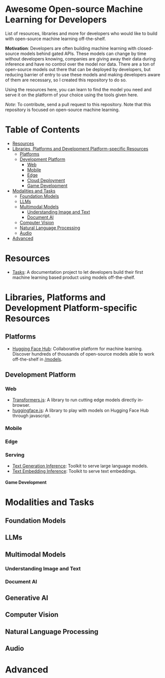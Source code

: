# Awesome Open-source Machine Learning for Developers
List of resources, libraries and more for developers who would like to build with open-source machine learning off-the-shelf.

**Motivation**: Developers are often building machine learning with closed-source models behind gated APIs. These models can change by time without developers knowing, companies are giving away their data during inference and have no control over the model nor data. There are a ton of open-source models out there that can be deployed by developers, but reducing barrier of entry to use these models and making developers aware of them are necessary, so I created this repository to do so. 

Using the resources here, you can learn to find the model you need and serve it on the platform of your choice using the tools given here. 

_Note_: To contribute, send a pull request to this repository. Note that this repository is focused on open-source machine learning.


# Table of Contents
<!-- MarkdownTOC depth=4 -->

- [Resources](#resources)
- [Libraries, Platforms and Development Platform-specific Resources](#libraries-and-platforms)
    - [Platforms](#platforms)
    - [Development Platform](#development-platform)
      - [Web](#web)
      - [Mobile](#mobile)
      - [Edge](#edge)
      - [Cloud Deployment](#cloud-deployment)
      - [Game Development](#game-development)
- [Modalities and Tasks](#modalities-and-tasks)
    - [Foundation Models](#foundation-models)
    - [LLMs](#LLMs)
    - [Multimodal Models](#multimodal-models)
      - [Understanding Image and Text](#understanding-image-and-text)
      - [Document AI](#document-ai)
    - [Computer Vision](#computer-vision)
    - [Natural Language Processing](#nlp)
    - [Audio](#audio)
- [Advanced](#advanced)

# Resources
- [Tasks](https://huggingface.co/tasks): A documentation project to let developers build their first machine learning based product using models off-the-shelf.
# Libraries, Platforms and Development Platform-specific Resources

## Platforms
- [Hugging Face Hub](https://huggingface.co/): Collaborative platform for machine learning. Discover hundreds of thousands of open-source models able to work off-the-shelf in [/models](https://huggingface.co/models).
  
## Development Platform

### Web
- [Transformers.js](https://huggingface.co/docs/transformers.js/en/index): A library to run cutting edge models directly in-browser.
- [huggingface.js](https://huggingface.co/docs/huggingface.js/en/index): A library to play with models on Hugging Face Hub through javascript.

### Mobile

### Edge

### Serving
- [Text Generation Inference](https://huggingface.co/docs/text-generation-inference/index): Toolkit to serve large language models.
- [Text Embedding Inference](https://huggingface.co/docs/text-embeddings-inference/index): Toolkit to serve text embeddings.
#### Game Development
# Modalities and Tasks
## Foundation Models
## LLMs
## Multimodal Models
### Understanding Image and Text
### Document AI
## Generative AI
## Computer Vision
## Natural Language Processing
## Audio
# Advanced
